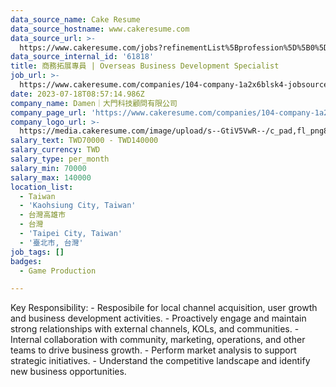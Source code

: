 ```yaml
---
data_source_name: Cake Resume
data_source_hostname: www.cakeresume.com
data_source_url: >-
  https://www.cakeresume.com/jobs?refinementList%5Bprofession%5D%5B0%5D=game-production&range%5Bsalary_range%5D%5Bmin%5D=100000
data_source_internal_id: '61818'
title: 商務拓展專員 | Overseas Business Development Specialist
job_url: >-
  https://www.cakeresume.com/companies/104-company-1a2x6blsk4-jobsource-checkc/jobs/435439
date: 2023-07-18T08:57:14.986Z
company_name: Damen｜大門科技顧問有限公司
company_page_url: 'https://www.cakeresume.com/companies/104-company-1a2x6blsk4-jobsource-checkc'
company_logo_url: >-
  https://media.cakeresume.com/image/upload/s--GtiV5VwR--/c_pad,fl_png8,h_200,w_200/v1646201383/pofi2jhlu0mntvkhdyiw.png
salary_text: TWD70000 - TWD140000
salary_currency: TWD
salary_type: per_month
salary_min: 70000
salary_max: 140000
location_list:
  - Taiwan
  - 'Kaohsiung City, Taiwan'
  - 台灣高雄市
  - 台灣
  - 'Taipei City, Taiwan'
  - '臺北市, 台灣'
job_tags: []
badges:
  - Game Production

---
```


Key Responsibility: - Resposibile for local channel acquisition, user growth and business development activities. - Proactively engage and maintain strong relationships with external channels, KOLs, and communities. - Internal collaboration with community, marketing, operations, and other teams to drive business growth. - Perform market analysis to support strategic initiatives. - Understand the competitive landscape and identify new business opportunities.